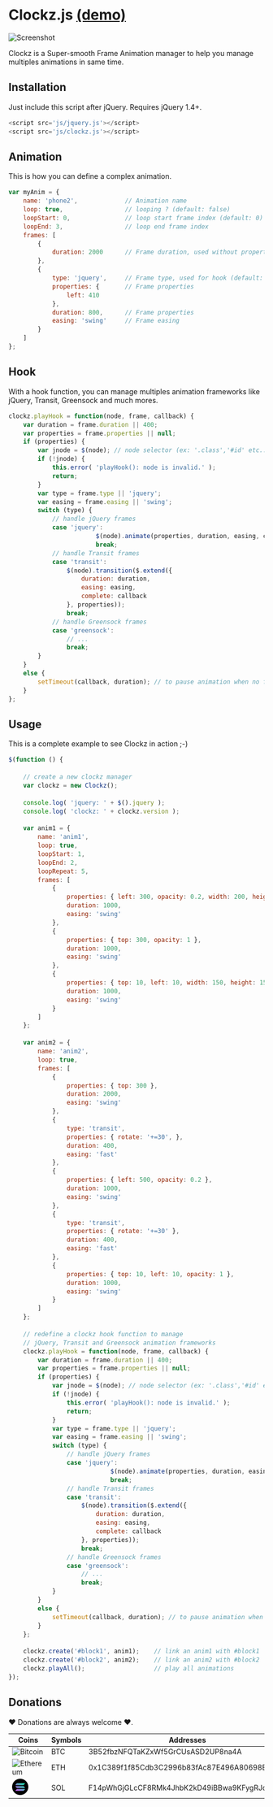 # Clockz.js [(demo)](https://oothkoo.github.io/clockz.js)

![Screenshot](https://raw.githubusercontent.com/oOthkOo/clockz.js/master/screenshots/clockz.gif)

Clockz is a Super-smooth Frame Animation manager to help you manage multiples animations in same time.

Installation
-----
Just include this script after jQuery. Requires jQuery 1.4+.

```javascript
<script src='js/jquery.js'></script>
<script src='js/clockz.js'></script>
```
Animation
-----
This is how you can define a complex animation.

```javascript
var myAnim = {
	name: 'phone2',				// Animation name
	loop: true,					// looping ? (default: false)
	loopStart: 0,				// loop start frame index (default: 0)
	loopEnd: 3,					// loop end frame index
	frames: [
		{
			duration: 2000		// Frame duration, used without properties to pause
		},
		{
			type: 'jquery',		// Frame type, used for hook (default: jquery)
			properties: {		// Frame properties
				left: 410
			},
			duration: 800,		// Frame properties
			easing: 'swing'		// Frame easing
		}
	]					
};
```
Hook
-----
With a hook function, you can manage multiples animation frameworks like jQuery, Transit, Greensock and much mores.

```javascript
clockz.playHook = function(node, frame, callback) {
	var duration = frame.duration || 400;
	var properties = frame.properties || null;			
	if (properties) {
		var jnode = $(node); // node selector (ex: '.class','#id' etc..)
		if (!jnode) {
			this.error( 'playHook(): node is invalid.' );
			return;					
		}
		var type = frame.type || 'jquery';
		var easing = frame.easing || 'swing';				
		switch (type) {
			// handle jQuery frames
			case 'jquery':
	                	$(node).animate(properties, duration, easing, callback);
	                	break;
			// handle Transit frames
			case 'transit':
				$(node).transition($.extend({
					duration: duration,
					easing: easing,
					complete: callback
				}, properties));
				break;
			// handle Greensock frames
			case 'greensock':
				// ...
				break;
		}
	}
	else {
		setTimeout(callback, duration); // to pause animation when no frame properties found
	}               
};
```
Usage
-----
This is a complete example to see Clockz in action ;-)

```javascript
$(function () {

	// create a new clockz manager
	var clockz = new Clockz();

	console.log( 'jquery: ' + $().jquery );
	console.log( 'clockz: ' + clockz.version );

	var anim1 = {
		name: 'anim1',
		loop: true,
		loopStart: 1,
		loopEnd: 2,
		loopRepeat: 5,
		frames: [
			{
				properties: { left: 300, opacity: 0.2, width: 200, height: 200 },
				duration: 1000,
				easing: 'swing'
			},
			{
				properties: { top: 300,	opacity: 1 },
				duration: 1000,
				easing: 'swing'
			},
			{
				properties: { top: 10, left: 10, width: 150, height: 150 },
				duration: 1000,
				easing: 'swing'
			}
		]					
	};

	var anim2 = {
		name: 'anim2',
		loop: true,
		frames: [
			{
				properties: { top: 300 },
				duration: 2000,
				easing: 'swing'
			},
			{
				type: 'transit',
				properties: { rotate: '+=30', },
				duration: 400,
				easing: 'fast'
			},
			{
				properties: { left: 500, opacity: 0.2 },
				duration: 1000,
				easing: 'swing'
			},
			{
				type: 'transit',
				properties: { rotate: '+=30' },
				duration: 400,
				easing: 'fast'
			},
			{
				properties: { top: 10, left: 10, opacity: 1 },
				duration: 1000,
				easing: 'swing'
			}
		]					
	};

	// redefine a clockz hook function to manage
	// jQuery, Transit and Greensock animation frameworks				
	clockz.playHook = function(node, frame, callback) {
		var duration = frame.duration || 400;
		var properties = frame.properties || null;			
		if (properties) {
			var jnode = $(node); // node selector (ex: '.class','#id' etc..)
			if (!jnode) {
				this.error( 'playHook(): node is invalid.' );
				return;					
			}
			var type = frame.type || 'jquery';
			var easing = frame.easing || 'swing';				
			switch (type) {
				// handle jQuery frames
				case 'jquery':
		                	$(node).animate(properties, duration, easing, callback);
		                	break;
				// handle Transit frames
				case 'transit':
					$(node).transition($.extend({
						duration: duration,
						easing: easing,
						complete: callback
					}, properties));
					break;
				// handle Greensock frames
				case 'greensock':
					// ...
					break;
			}
		}
		else {
			setTimeout(callback, duration); // to pause animation when no frame properties found
		}               
	};

	clockz.create('#block1', anim1);	// link an anim1 with #block1
	clockz.create('#block2', anim2);	// link an anim2 with #block2
	clockz.playAll();					// play all animations
});
```

Donations
-----

:heart: Donations are always welcome :heart:.

Coins | Symbols | Addresses
--- | --- | ---
<img width="32" src="https://github.com/oOthkOo/hyper-manager/blob/main/pictures/btc.svg" alt="Bitcoin"/> | BTC | 3B52fbzNFQTaKZxWf5GrCUsASD2UP8na4A
<img width="32" src="https://github.com/oOthkOo/hyper-manager/blob/main/pictures/eth.svg" alt="Ethereum"/> | ETH | 0x1C389f1f85Cdb3C2996b83fAc87E496A80698B7C
<img width="32" src="https://github.com/oOthkOo/hyper-manager/blob/main/pictures/sol.svg" alt="Solana"/> | SOL | F14pWhGjGLcCF8RMk4JhbK2kD49iBBwa9KFygRJo54Fm


